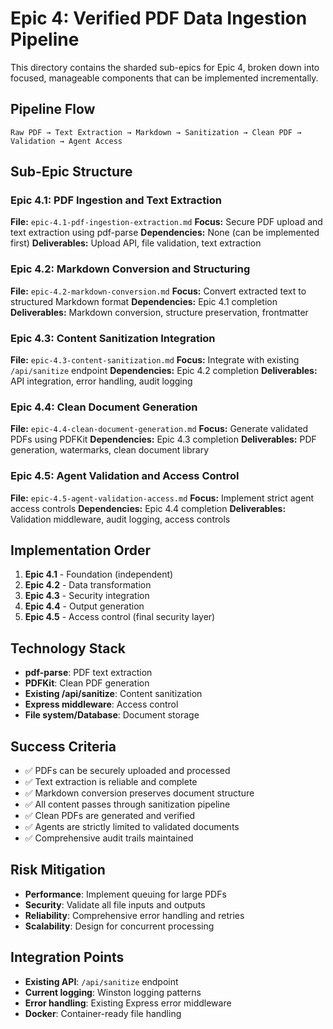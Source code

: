 # Epic 4: Verified PDF Data Ingestion Pipeline

This directory contains the sharded sub-epics for Epic 4, broken down into focused, manageable components that can be implemented incrementally.

## Pipeline Flow

```
Raw PDF → Text Extraction → Markdown → Sanitization → Clean PDF → Validation → Agent Access
```

## Sub-Epic Structure

### Epic 4.1: PDF Ingestion and Text Extraction

**File:** `epic-4.1-pdf-ingestion-extraction.md`
**Focus:** Secure PDF upload and text extraction using pdf-parse
**Dependencies:** None (can be implemented first)
**Deliverables:** Upload API, file validation, text extraction

### Epic 4.2: Markdown Conversion and Structuring

**File:** `epic-4.2-markdown-conversion.md`
**Focus:** Convert extracted text to structured Markdown format
**Dependencies:** Epic 4.1 completion
**Deliverables:** Markdown conversion, structure preservation, frontmatter

### Epic 4.3: Content Sanitization Integration

**File:** `epic-4.3-content-sanitization.md`
**Focus:** Integrate with existing `/api/sanitize` endpoint
**Dependencies:** Epic 4.2 completion
**Deliverables:** API integration, error handling, audit logging

### Epic 4.4: Clean Document Generation

**File:** `epic-4.4-clean-document-generation.md`
**Focus:** Generate validated PDFs using PDFKit
**Dependencies:** Epic 4.3 completion
**Deliverables:** PDF generation, watermarks, clean document library

### Epic 4.5: Agent Validation and Access Control

**File:** `epic-4.5-agent-validation-access.md`
**Focus:** Implement strict agent access controls
**Dependencies:** Epic 4.4 completion
**Deliverables:** Validation middleware, audit logging, access controls

## Implementation Order

1. **Epic 4.1** - Foundation (independent)
2. **Epic 4.2** - Data transformation
3. **Epic 4.3** - Security integration
4. **Epic 4.4** - Output generation
5. **Epic 4.5** - Access control (final security layer)

## Technology Stack

- **pdf-parse**: PDF text extraction
- **PDFKit**: Clean PDF generation
- **Existing /api/sanitize**: Content sanitization
- **Express middleware**: Access control
- **File system/Database**: Document storage

## Success Criteria

- ✅ PDFs can be securely uploaded and processed
- ✅ Text extraction is reliable and complete
- ✅ Markdown conversion preserves document structure
- ✅ All content passes through sanitization pipeline
- ✅ Clean PDFs are generated and verified
- ✅ Agents are strictly limited to validated documents
- ✅ Comprehensive audit trails maintained

## Risk Mitigation

- **Performance**: Implement queuing for large PDFs
- **Security**: Validate all file inputs and outputs
- **Reliability**: Comprehensive error handling and retries
- **Scalability**: Design for concurrent processing

## Integration Points

- **Existing API**: `/api/sanitize` endpoint
- **Current logging**: Winston logging patterns
- **Error handling**: Existing Express error middleware
- **Docker**: Container-ready file handling
